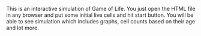 This is an interactive simulation of Game of Life. You just open the HTML file in any browser and put some initial live cells and hit start button. You will be able to see simulation which includes graphs, cell counts based on their age and lot more.
